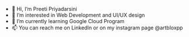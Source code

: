 - 👋 Hi, I’m Preeti Priyadarsini
- 👀 I’m interested in Web Development and UI/UX design
- 🌱 I’m currently learning Google Cloud Program
- 📫 You can reach me on LinkedIn or on my instagram page @artbloxpp

<!---
PPriyadarsini/PPriyadarsini is a ✨ special ✨ repository because its `README.md` (this file) appears on your GitHub profile.
You can click the Preview link to take a look at your changes.
--->
